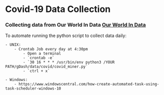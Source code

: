 # Covid-19 Data Collection
### Collecting data from Our World In Data [Our World In Data](https://ourworldindata.org/)

To automate running the python script to collect data daily:

	- UNIX:
		- Crontab Job every day at 4:30pm
			- Open a terminal
			- `crontab -e`
			- `30 16 * * * /usr/bin/env python3 /YOUR PATH/gDash/data/covid/covid_miner.py`
			- `ctrl + x`
			
	- Windows:
		- https://www.windowscentral.com/how-create-automated-task-using-task-scheduler-windows-10

